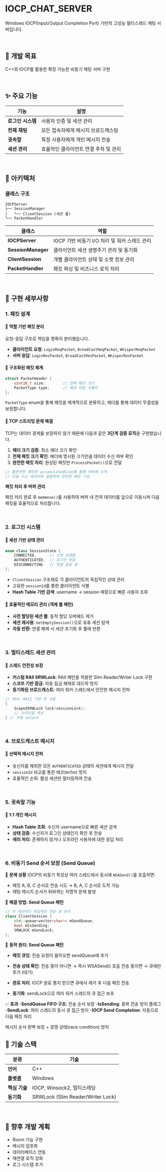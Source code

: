 # IOCP_CHAT_SERVER

Windows IOCP(Input/Output Completion Port) 기반의 고성능 멀티스레드 채팅 서버입니다.

<br>

## 🎯 개발 목표

C++와 IOCP를 활용한 확장 가능한 비동기 채팅 서버 구현

<br>

## ✨ 주요 기능

| 기능 | 설명 |
|------|------|
| **로그인 시스템** | 사용자 인증 및 세션 관리 |
| **전체 채팅** | 모든 접속자에게 메시지 브로드캐스팅 |
| **귓속말** | 특정 사용자에게 개인 메시지 전송 |
| **세션 관리** | 효율적인 클라이언트 연결 추적 및 관리 |

<br>

## 📐 아키텍처

### 클래스 구조

```
IOCPServer
├── SessionManager
│   └── ClientSession (세션 풀)
└── PacketHandler
```

| 클래스 | 역할 |
|--------|------|
| **IOCPServer** | IOCP 기반 비동기 I/O 처리 및 워커 스레드 관리 |
| **SessionManager** | 클라이언트 세션 생명주기 관리 및 동기화 |
| **ClientSession** | 개별 클라이언트 상태 및 소켓 정보 관리 |
| **PacketHandler** | 패킷 파싱 및 비즈니스 로직 처리 |

<br>

## 🔧 구현 세부사항

### 1. 패킷 설계

#### 📌 역할 기반 패킷 분리

요청-응답 구조로 책임을 명확히 분리했습니다.

- **클라이언트 요청**: `LoginReqPacket`, `BroadCastReqPacket`, `WhisperReqPacket`
- **서버 응답**: `LoginResPacket`, `BroadCastResPacket`, `WhisperResPacket`

#### 📌 구조화된 패킷 체계

```cpp
struct PacketHeader {
    uint16_t size;        // 전체 패킷 크기
    PacketType type;      // 패킷 타입 식별자
};
```

`PacketType` enum을 통해 패킷을 체계적으로 분류하고, 헤더를 통해 데이터 무결성을 보장합니다.

#### 📌 TCP 스트리밍 문제 해결

TCP는 데이터 경계를 보장하지 않기 때문에 다음과 같은 **3단계 검증 로직**을 구현했습니다.

1. **헤더 크기 검증**: 최소 헤더 크기 확인
2. **전체 패킷 크기 확인**: 헤더에 명시된 크기만큼 데이터 수신 여부 확인
3. **완전한 패킷 처리**: 완성된 패킷만 `ProcessPacket()`으로 전달

```cpp
// 불완전한 패킷은 accumulatedSize를 통해 버퍼에 누적
// 다음 수신 데이터와 결합하여 완전한 패킷 구성
```

**패킷 처리 후 버퍼 관리**

패킷 처리 완료 후 `memmove()`를 사용하여 버퍼 내 잔여 데이터를 앞으로 이동시켜 다음 패킷을 효율적으로 처리합니다.

<br>

### 2. 로그인 시스템

#### 📌 세션 기반 상태 관리

```cpp
enum class SessionState {
    CONNECTED,      // 소켓 연결됨
    AUTHENTICATED,  // 로그인 완료
    DISCONNECTING   // 연결 종료 중
};
```

- `ClientSession` 구조체로 각 클라이언트의 독립적인 상태 관리
- 고유한 `sessionId`를 통한 클라이언트 식별
- **Hash Table 기반 검색**: username → session 매핑으로 빠른 사용자 조회

#### 📌 효율적인 메모리 관리 (객체 풀 패턴)

- **사전 할당된 세션 풀**: 동적 할당 오버헤드 제거
- **세션 재사용**: `GetEmptySession()`으로 유휴 세션 탐색
- **자동 반환**: 연결 해제 시 세션 초기화 후 풀에 반환

<br>

### 3. 멀티스레드 세션 관리

#### 📌 스레드 안전성 보장

- **커스텀 RAII SRWLock**: RAII 패턴을 적용한 Slim Reader/Writer Lock 구현
- **스코프 기반 잠금**: 자동 잠금 해제로 데드락 방지
- **동기화된 브로드캐스트**: 여러 워커 스레드에서 안전한 메시지 전파

```cpp
// 예시: RAII 기반 락 사용
{
    ScopedSRWLock lock(sessionLock);
    // 크리티컬 섹션
} // 자동 unlock
```

<br>

### 4. 브로드캐스트 메시지

#### 📌 선택적 메시지 전파

- 송신자를 제외한 모든 `AUTHENTICATED` 상태의 세션에게 메시지 전달
- `sessionId` 비교를 통한 에코(echo) 방지
- 효율적인 순회: 활성 세션만 필터링하여 전송

<br>

### 5. 귓속말 기능

#### 📌 1:1 개인 메시지

- **Hash Table 조회**: 수신자 username으로 빠른 세션 검색
- **상태 검증**: 수신자가 로그인 상태인지 확인 후 전송
- **에러 처리**: 존재하지 않거나 오프라인 사용자에 대한 응답 처리

<br>

### 6. 비동기 Send 순서 보장 (Send Queue)

📌 **문제 상황**
IOCP의 비동기 특성상 여러 스레드에서 동시에 `WSASend()`를 호출하면:
- 패킷 A, B, C 순서로 전송 시도 → B, A, C 순서로 도착 가능
- 채팅 메시지 순서가 뒤바뀌는 치명적 문제 발생

📌 **해결 방법: Send Queue 패턴**
```cpp
// 각 세션마다 독립적인 전송 큐 유지
class ClientSession {
    std::queue<vector<char>> mSendQueue;
    bool mIsSending;
    SRWLOCK mSendLock;
};

```
📌 **동작 원리: Send Queue 패턴**

- **패킷 큐잉**: 전송 요청이 들어오면 sendQueue에 추가
- **전송 상태 확인**:
전송 중이 아니면 → 즉시 WSASend() 호출
전송 중이면 → 큐에만 추가 (대기)

- **완료 처리**: IOCP 완료 통지 받으면 큐에서 제거 후 다음 패킷 전송
- **동기화**: sendLock으로 여러 워커 스레드의 큐 접근 보호

✅ **효과**
-**SendQueue FIFO 구조**: 전송 순서 보장
-**IsSending**: 중복 전송 방지 플래그
-**SendLock**: 여러 스레드의 동시 큐 접근 방지
-**IOCP Send Completion**: 자동으로 다음 패킷 처리

메시지 순서 완벽 보장 + 경쟁 상태(race condition) 방지
<br>

## 🚀 기술 스택

| 분류 | 기술 |
|------|------|
| **언어** | C++ |
| **플랫폼** | Windows |
| **핵심 기술** | IOCP, Winsock2, 멀티스레딩 |
| **동기화** | SRWLock (Slim Reader/Writer Lock) |

<br>

## 📝 향후 개발 계획

- Room 기능 구현
- 메시지 암호화
- 데이터베이스 연동
- 재연결 로직 강화
- 로그 시스템 추가

<br>
